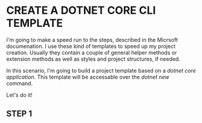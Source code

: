 # CREATE A DOTNET CORE CLI TEMPLATE 
I'm going to make a speed run to the steps, described in the Micrsoft documenation. I use these kind of templates to speed up my project creation. Usually they contain a couple of general helper methods or extension methods as well as styles and project structures, if needed.

In this scenario, I'm going to build a project template based on a *dotnet core application*.
This template will be accessable over the *dotnet new* command.

Let's do it!

## STEP 1
